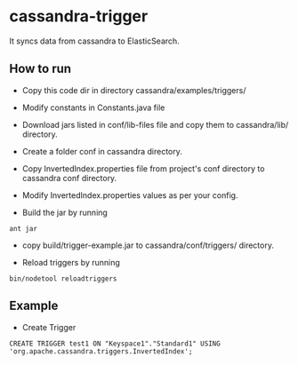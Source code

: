 # cassandra-trigger

It syncs data from cassandra to ElasticSearch.

## How to run

* Copy this code dir in directory cassandra/examples/triggers/

* Modify constants in Constants.java file

* Download jars listed in conf/lib-files file and copy them to cassandra/lib/ directory.

* Create a folder conf in cassandra directory.

* Copy InvertedIndex.properties file from project's conf directory to cassandra conf directory.

* Modify InvertedIndex.properties values as per your config.

* Build the jar by running

```
ant jar
```

* copy build/trigger-example.jar to cassandra/conf/triggers/ directory.

* Reload triggers by running

```
bin/nodetool reloadtriggers
```

## Example

* Create Trigger

```
CREATE TRIGGER test1 ON "Keyspace1"."Standard1" USING 'org.apache.cassandra.triggers.InvertedIndex';
```
